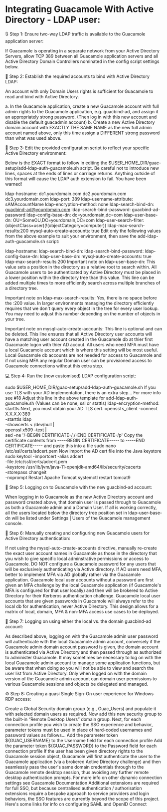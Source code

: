 # Integrating Guacamole With Active Directory - LDAP user:

🔃 Step 1: Ensure two-way LDAP traffic is available to the Guacamole application server:

If Guacamole is operating in a separate network from your Active Directory Servers, allow TCP 389 between all Guacamole application servers and all Active Directory Domain Controllers nominated in the config script settings below.

🔑 Step 2: Establish the required accounts to bind with Active Directory LDAP:

An account with only Domain Users rights is sufficient for Guacamole to read and bind with Active Directory.

a. In the Guacamole application, create a new Guacamole account with full admin rights to the Guacamole application, e.g. guacbind-ad, and assign it an appropriately strong password. (Then log in with this new account and disable the default guacadmin account)
b. Create a new Active Directory domain account with EXACTLY THE SAME NAME as the new full admin account named above, only this time assign a DIFFERENT strong password than what was used above.

📝 Step 3: Edit the provided configuration script to reflect your specific Active Directory environment:

Below is the EXACT format to follow in editing the $USER_HOME_DIR/guac-setup/add-ldap-auth-guacamole.sh script. Be careful not to introduce new lines, spaces at the ends of lines or carriage returns. Anything outside of this format will cause the LDAP auth extension to fail. You have been warned!

ldap-hostname: dc1.yourdomain.com dc2.yourdomain.com dc3.yourdomain.com
ldap-port: 389
ldap-username-attribute: sAMAccountName
ldap-encryption-method: none
ldap-search-bind-dn: guacbind-ad@yourdomain.com
ldap-search-bind-password: guacbind-ad-password
ldap-config-base-dn: dc=yourdomain,dc=com
ldap-user-base-dn: OU=SomeOU,DC=yourdomain,DC=com
ldap-user-search-filter:(objectClass=user)(!(objectCategory=computer))
ldap-max-search-results:200
mysql-auto-create-accounts: true
Edit only the following values from the above example to suit your environment, then save the add-ldap-auth-guacamole.sh script:

ldap-hostname:
ldap-search-bind-dn:
ldap-search-bind-password:
ldap-config-base-dn:
ldap-user-base-dn:
mysql-auto-create-accounts: true
ldap-max-search-results:200
Important note on ldap-user-base-dn: This value sets a position in the directory as a relative root to search within. All Guacamole users to be authenticated by Active Directory must be placed in a lower position within the directory tree than this value. This line can be added multiple times to more efficiently search across multiple branches of a directory tree.

Important note on ldap-max-search-results: Yes, there is no space before the :200 value. In larger environments managing the directory efficiently requires that we don't query every object in the tree for every user lookup. You may need to adjust this number depending on the number of objects in your tree.

Important note on mysql-auto-create-accounts: This line is optional and can be deleted. This line ensures that all Active Directory user accounts will have a matching user account created in the Guacamole db at thier first Guacmaole logon with thier AD accout. All users who need MFA must have a local Guacamole account which is where this setting will be most useful. Local Guacamole db accounts are not needed for access to Guacamole and if not using MFA any regular Domain user can be provisioned access to Guacamole connections without this extra step.

💻 Step 4: Run the (now customised) LDAP configuration script:

sudo $USER_HOME_DIR/guac-setup/add-ldap-auth-guacamole.sh
If you use TLS with your AD implementation, there is an extra step... For more info see #18
Adjust this line in the above template for add-ldap-auth-guacamole.sh (Values can be none, ssl or stattls)
ldap-encryption-method: starttls 
Next, you must obtain your AD TLS cert.
openssl s_client -connect X.X.X.X:389 \
              -starttls ldap \
              -showcerts < /dev/null | \
              openssl x509 -text | \
              sed -ne '/-BEGIN CERTIFICATE-/,/-END CERTIFICATE-/p'
Copy the certificate contents from -----BEGIN CERTIFICATE----- to -----END CERTIFICATE----- and paste this into a file
sudo nano /etc/ssl/certs/adcert.pem
Now import the AD cert file into the Java keystore
sudo keytool -importcert -alias adcert \
	-file /etc/ssl/certs/adcert.pem \
	-keystore /usr/lib/jvm/java-11-openjdk-amd64/lib/security/cacerts \
	-storepass changeit \
	-noprompt
Restart Apache Tomcat
systemctl restart tomcat9

🚪 Step 5: Logging on to Guacamole with the new guacbind-ad account:

When logging in to Guacamole as the new Active Directory account and password created above, that domain user is passed through to Guacamole as both a Guacamole admin and a Domain User. If all is working correctly, all the users located below the directory tree position set in ldap-user-base-dn will be listed under Settings | Users of the Guacamole management console.

👥 Step 6: Manually creating and configuring new Guacamole users for Active Directory authentication:

If not using the mysql-auto-create-accounts directive, manually re-create the exact user account names in Guacamole as those in the directory that you wish to give specific local adminstrative permissions or access to Guacamole. DO NOT configure a Guacamole password for any users that will be exclusively authenticating via Active directory. If AD users need MFA, better to implement MFA via AD globally rather via the Guacamole application. Guacamole local user accounts without a password are first given an MFA challenge by the local Guacamole application (if Guacamole's MFA is configured for that user locally) and then will be brokered to Active Directory for their Kerberos authentication challenge. Guacamole local user accounts that are given passwords in Guacamole will always refer to the local db for authentication, never Active Directory. This design allows for a matrix of local, domain, MFA & non-MFA access use cases to be deployed.

🔑 Step 7: Logging on using either the local vs. the domain guacbind-ad account:

As described above, logging on with the Guacamole admin user password will authenticate with the local Guacamole admin account, conversely if the Guacamole admin domain account password is given, the domain account is authenticated via Active Directory and then passed through as authorized to administer Guacamole. It may sometimes be necessary to log on with the local Guacamole admin account to manage some application functions, but be aware that when doing so you will not be able to view and search the user list from Active Directory. Only when logged on with the domain version of the Guacamole admin account can domain user permissions to various Guacamole sessions and objects be delegated and managed.

⚙️ Step 8: Creating a quasi Single Sign-On user experience for Windows RDP access:

Create a Global Security domain group (e.g., Guac_Users) and populate it with selected domain users as required.
Now add this new security group to the built-in “Remote Desktop Users” domain group.
Next, for each connection profile you wish to create the SSO experience and behavior, parameter tokens must be used in place of hard-coded usernames and password values as follows...
Add the parameter token ${GUAC_USERNAME} to the Username field for each connection profile
Add the parameter token ${GUAC_PASSWORD} to the Password field for each connection profile
If the user has been given directory rights to the Guacamole session object, Guacamole will first authenticate the user to the Guacamole application (via a brokered Active Directory challenge) and then seamlessly pass the user's same domain credentials through to the Guacamole remote desktop session, thus avoiding any further remote desktop authentication prompts.
For more info on other dynamic connection settings see Guacamole Documentation
Additional extensions are required for full SSO, but because centralised authentication / authorisation extensions require a bespoke approach to service providers and login behaviors, the SSO features are currently beyond the scope of this project. Here's some links for info on configuring SAML and OpenID Connect

